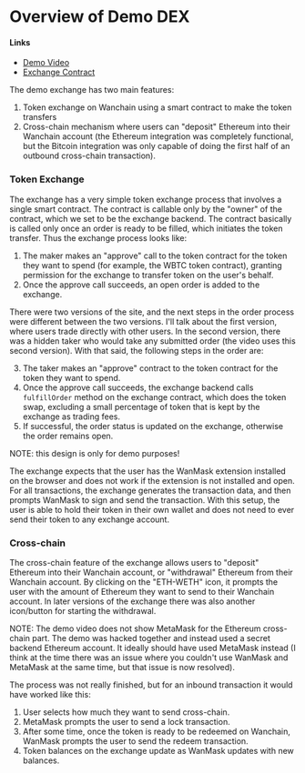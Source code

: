 # Overview of Demo DEX

#### Links
- [Demo Video](https://www.youtube.com/watch?v=codcqb66G6Q)
- [Exchange Contract](https://github.com/wandevs/demo-dex-contracts/blob/master/contracts/Exchange.sol)

The demo exchange has two main features:
1. Token exchange on Wanchain using a smart contract to make the token transfers
2. Cross-chain mechanism where users can "deposit" Ethereum into their Wanchain
   account (the Ethereum integration was completely functional, but the Bitcoin
   integration was only capable of doing the first half of an outbound
   cross-chain transaction).

### Token Exchange

The exchange has a very simple token exchange process that involves a single
smart contract. The contract is callable only by the "owner" of the contract,
which we set to be the exchange backend. The contract basically is called only
once an order is ready to be filled, which initiates the token transfer. Thus
the exchange process looks like:
1. The maker makes an "approve" call to the token contract for the token they
   want to spend (for example, the WBTC token contract), granting
   permission for the exchange to transfer token on the user's behalf.
2. Once the approve call succeeds, an open order is added to the exchange.

There were two versions of the site, and the next steps in the order process
were different between the two versions. I'll talk about the first version,
where users trade directly with other users. In the second version, there was a
hidden taker who would take any submitted order (the video uses this second
version). With that said, the following steps in the order are:

3. The taker makes an "approve" contract to the token contract for the token
   they want to spend.
4. Once the approve call succeeds, the exchange backend calls `fulfillOrder`
   method on the exchange contract, which does the token swap, excluding a
   small percentage of token that is kept by the exchange as trading fees.
5. If successful, the order status is updated on the exchange, otherwise the
   order remains open.

NOTE: this design is only for demo purposes!

The exchange expects that the user has the WanMask extension installed on the
browser and does not work if the extension is not installed and open. For all
transactions, the exchange generates the transaction data, and then prompts
WanMask to sign and send the transaction. With this setup, the user is able to
hold their token in their own wallet and does not need to ever send their token
to any exchange account.

### Cross-chain

The cross-chain feature of the exchange allows users to "deposit" Ethereum into
their Wanchain account, or "withdrawal" Ethereum from their Wanchain account.
By clicking on the "ETH-WETH" icon, it prompts the user with the amount of
Ethereum they want to send to their Wanchain account. In later versions of the
exchange there was also another icon/button for starting the withdrawal.

NOTE: The demo video does not show MetaMask for the Ethereum cross-chain part.
The demo was hacked together and instead used a secret backend Ethereum
account. It ideally should have used MetaMask instead (I think at the time
there was an issue where you couldn't use WanMask and MetaMask at the same
time, but that issue is now resolved).

The process was not really finished, but for an inbound transaction it would
have worked like this:
1. User selects how much they want to send cross-chain.
2. MetaMask prompts the user to send a lock transaction.
3. After some time, once the token is ready to be redeemed on Wanchain,
   WanMask prompts the user to send the redeem transaction.
4. Token balances on the exchange update as WanMask updates with new balances.
